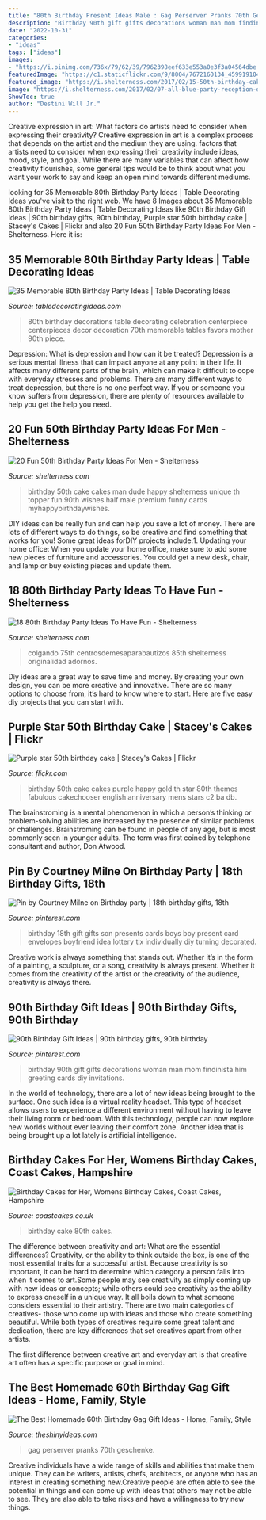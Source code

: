 ```yaml
---
title: "80th Birthday Present Ideas Male : Gag Perserver Pranks 70th Geschenke"
description: "Birthday 90th gift gifts decorations woman man mom findinista him greeting cards diy invitations"
date: "2022-10-31"
categories:
- "ideas"
tags: ["ideas"]
images:
- "https://i.pinimg.com/736x/79/62/39/7962398eef633e553a0e3f3a04564dbe.jpg"
featuredImage: "https://c1.staticflickr.com/9/8004/7672160134_4599191046_b.jpg"
featured_image: "https://i.shelterness.com/2017/02/15-50th-birthday-cake-vintage-dude-for-a-man.jpg"
image: "https://i.shelterness.com/2017/02/07-all-blue-party-reception-decor-for-an-80th-birthday-party.jpg"
ShowToc: true
author: "Destini Will Jr."
---
```



Creative expression in art: What factors do artists need to consider when expressing their creativity?
Creative expression in art is a complex process that depends on the artist and the medium they are using. factors that artists need to consider when expressing their creativity include ideas, mood, style, and goal. While there are many variables that can affect how creativity flourishes, some general tips would be to think about what you want your work to say and keep an open mind towards different mediums.

	

		
looking for 35 Memorable 80th Birthday Party Ideas | Table Decorating Ideas you've visit to the right web. We have 8 Images about 35 Memorable 80th Birthday Party Ideas | Table Decorating Ideas like 90th Birthday Gift Ideas | 90th birthday gifts, 90th birthday, Purple star 50th birthday cake | Stacey&#039;s Cakes | Flickr and also 20 Fun 50th Birthday Party Ideas For Men - Shelterness. Here it is:
		
    
## 35 Memorable 80th Birthday Party Ideas | Table Decorating Ideas

<img loading=lazy src="http://4.bp.blogspot.com/-sgrVGib0EiI/Tp8AjZcpFwI/AAAAAAAABnE/Bco1_Lwahtc/s1600/20110930_grandpa+80th_031+%255B1024x768%255D.JPG" onerror="this.onerror=null;this.src='https://tse3.mm.bing.net/th?id=OIP.kFpjhhzGrj9dTxkfRIzIUgHaE8&amp;pid=15.1';" alt="35 Memorable 80th Birthday Party Ideas | Table Decorating Ideas">

_Source: tabledecoratingideas.com_

>80th birthday decorations table decorating celebration centerpiece centerpieces decor decoration 70th memorable tables favors mother 90th piece. 

	

Depression: What is depression and how can it be treated?
Depression is a serious mental illness that can impact anyone at any point in their life. It affects many different parts of the brain, which can make it difficult to cope with everyday stresses and problems. There are many different ways to treat depression, but there is no one perfect way. If you or someone you know suffers from depression, there are plenty of resources available to help you get the help you need.

    
## 20 Fun 50th Birthday Party Ideas For Men - Shelterness

<img loading=lazy src="https://i.shelterness.com/2017/02/15-50th-birthday-cake-vintage-dude-for-a-man.jpg" onerror="this.onerror=null;this.src='https://tse3.mm.bing.net/th?id=OIP.vYP4U5uZzJqbsIBEFSXSXAHaJ4&amp;pid=15.1';" alt="20 Fun 50th Birthday Party Ideas For Men - Shelterness">

_Source: shelterness.com_

>birthday 50th cake cakes man dude happy shelterness unique th topper fun 90th wishes half male premium funny cards myhappybirthdaywishes. 

	

DIY ideas can be really fun and can help you save a lot of money. There are lots of different ways to do things, so be creative and find something that works for you! Some great ideas forDIY projects include:1. Updating your home office: When you update your home office, make sure to add some new pieces of furniture and accessories. You could get a new desk, chair, and lamp or buy existing pieces and update them.
    
## 18 80th Birthday Party Ideas To Have Fun - Shelterness

<img loading=lazy src="https://i.shelterness.com/2017/02/07-all-blue-party-reception-decor-for-an-80th-birthday-party.jpg" onerror="this.onerror=null;this.src='https://tse4.mm.bing.net/th?id=OIP.1h5QmiweMjQ6LgKqsIyFwwHaJ4&amp;pid=15.1';" alt="18 80th Birthday Party Ideas To Have Fun - Shelterness">

_Source: shelterness.com_

>colgando 75th centrosdemesaparabautizos 85th shelterness originalidad adornos. 

	

Diy ideas are a great way to save time and money. By creating your own design, you can be more creative and innovative. There are so many options to choose from, it’s hard to know where to start. Here are five easy diy projects that you can start with.

    
## Purple Star 50th Birthday Cake | Stacey&#039;s Cakes | Flickr

<img loading=lazy src="https://c1.staticflickr.com/9/8004/7672160134_4599191046_b.jpg" onerror="this.onerror=null;this.src='https://tse2.mm.bing.net/th?id=OIP.EM8zlVy5inRfDNL_R8BjLAHaJ4&amp;pid=15.1';" alt="Purple star 50th birthday cake | Stacey&#039;s Cakes | Flickr">

_Source: flickr.com_

>birthday 50th cake cakes purple happy gold th star 80th themes fabulous cakechooser english anniversary mens stars c2 ba db. 

	

The brainstroming is a mental phenomenon in which a person’s thinking or problem-solving abilities are increased by the presence of similar problems or challenges. Brainstroming can be found in people of any age, but is most commonly seen in younger adults. The term was first coined by telephone consultant and author, Don Atwood.

    
## Pin By Courtney Milne On Birthday Party | 18th Birthday Gifts, 18th

<img loading=lazy src="https://i.pinimg.com/originals/1e/c4/18/1ec418c4fb0b91c05bd0a05537a54012.jpg" onerror="this.onerror=null;this.src='https://tse4.mm.bing.net/th?id=OIP.Mra4OXFjsJrIDrdbyDNkjQHaJ4&amp;pid=15.1';" alt="Pin by Courtney Milne on Birthday party | 18th birthday gifts, 18th">

_Source: pinterest.com_

>birthday 18th gift gifts son presents cards boys boy present card envelopes boyfriend idea lottery tix individually diy turning decorated. 

	

Creative work is always something that stands out. Whether it’s in the form of a painting, a sculpture, or a song, creativity is always present. Whether it comes from the creativity of the artist or the creativity of the audience, creativity is always there.

    
## 90th Birthday Gift Ideas | 90th Birthday Gifts, 90th Birthday

<img loading=lazy src="https://i.pinimg.com/736x/79/62/39/7962398eef633e553a0e3f3a04564dbe.jpg" onerror="this.onerror=null;this.src='https://tse2.mm.bing.net/th?id=OIP.c7ApRiSq9OEPsmNVrZifxwHaLH&amp;pid=15.1';" alt="90th Birthday Gift Ideas | 90th birthday gifts, 90th birthday">

_Source: pinterest.com_

>birthday 90th gift gifts decorations woman man mom findinista him greeting cards diy invitations. 

	

In the world of technology, there are a lot of new ideas being brought to the surface. One such idea is a virtual reality headset. This type of headset allows users to experience a different environment without having to leave their living room or bedroom. With this technology, people can now explore new worlds without ever leaving their comfort zone. Another idea that is being brought up a lot lately is artificial intelligence.

    
## Birthday Cakes For Her, Womens Birthday Cakes, Coast Cakes, Hampshire

<img loading=lazy src="https://coastcakes.co.uk/wp-content/uploads/2013/11/cake-122s.jpg" onerror="this.onerror=null;this.src='https://tse3.mm.bing.net/th?id=OIP.iUeJCsnWaVqzVctp9EeoFQHaLc&amp;pid=15.1';" alt="Birthday Cakes for Her, Womens Birthday Cakes, Coast Cakes, Hampshire">

_Source: coastcakes.co.uk_

>birthday cake 80th cakes. 

	

The difference between creativity and art: What are the essential differences?
Creativity, or the ability to think outside the box, is one of the most essential traits for a successful artist. Because creativity is so important, it can be hard to determine which category a person falls into when it comes to art.Some people may see creativity as simply coming up with new ideas or concepts; while others could see creativity as the ability to express oneself in a unique way. It all boils down to what someone considers essential to their artistry.
There are two main categories of creatives- those who come up with ideas and those who create something beautiful. While both types of creatives require some great talent and dedication, there are key differences that set creatives apart from other artists. 

The first difference between creative art and everyday art is that creative art often has a specific purpose or goal in mind.

    
## The Best Homemade 60th Birthday Gag Gift Ideas - Home, Family, Style

<img loading=lazy src="https://theshinyideas.com/wp-content/uploads/2020/02/homemade-60th-birthday-gag-gift-ideas-new-senior-life-perserver-50th-bday-gag-t-for-my-brother-of-homemade-60th-birthday-gag-gift-ideas.jpg" onerror="this.onerror=null;this.src='https://tse1.mm.bing.net/th?id=OIP.tnNOCjKZN16cErKB1mCkOgAAAA&amp;pid=15.1';" alt="The Best Homemade 60th Birthday Gag Gift Ideas - Home, Family, Style">

_Source: theshinyideas.com_

>gag perserver pranks 70th geschenke. 

	

Creative individuals have a wide range of skills and abilities that make them unique. They can be writers, artists, chefs, architects, or anyone who has an interest in creating something new.Creative people are often able to see the potential in things and can come up with ideas that others may not be able to see. They are also able to take risks and have a willingness to try new things.

